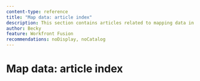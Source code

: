 ```yaml
---
content-type: reference
title: "Map data: article index"
description: This section contains articles related to mapping data in Workfront Fusion.
author: Becky
feature: Workfront Fusion
recommendations: noDisplay, noCatalog
--- 
```


# Map data: article index

